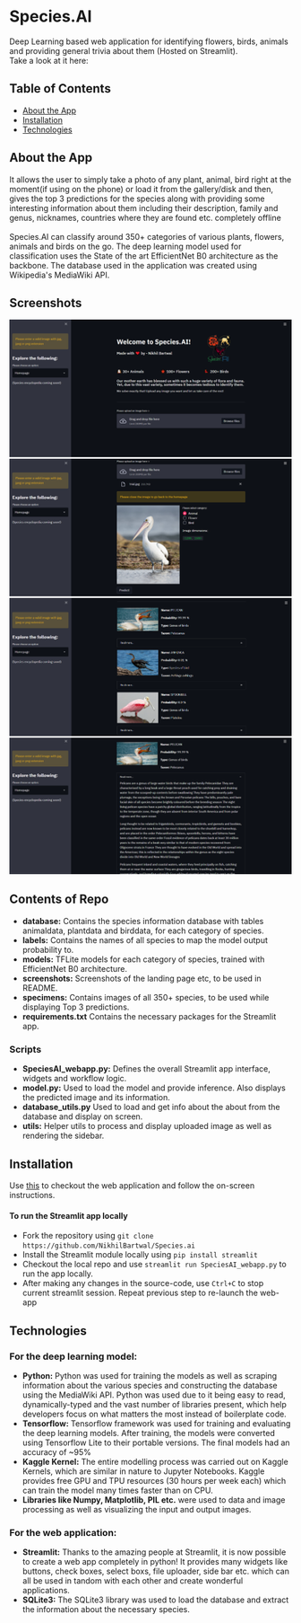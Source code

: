 # Species.AI 
Deep Learning based web application for identifying flowers, birds, animals and providing general trivia about them (Hosted on Streamlit).<br>
Take a look at it here: []()

## Table of Contents

* [About the App](#about-the-app)
* [Installation](#installation)
* [Technologies](#Technologies)

## About the App

It allows the user to simply take a photo of any plant, animal, bird right at the moment(if using on the phone) or load it from the gallery/disk and then, gives the top 3 predictions for the species along with providing some interesting information about them including their description, family and genus, nicknames, countries where they are found etc. completely offline<br><br>
Species.AI can classify around 350+ categories of various plants, flowers, animals and birds on the go. The deep learning model used for classification uses the State of the art EfficientNet B0 architecture as the backbone. The database used in the application was created using Wikipedia's MediaWiki API.

## Screenshots

![Langing page](screenshots/homepage.PNG?raw=true)
![Image_upload](screenshots/image_upload.PNG?raw=true)
![Trial](screenshots/trial.PNG?raw=true)
![Trial_info](screenshots/trial_info.PNG?raw=true)

## Contents of Repo

* **database:** Contains the species information database with tables animaldata, plantdata and birddata, for each category of species.
* **labels:** Contains the names of all species to map the model output probability to.
* **models:** TFLite models for each category of species, trained with EfficientNet B0 architecture.
* **screenshots:** Screenshots of the landing page etc, to be used in README.
* **specimens:** Contains images of all 350+ species, to be used while displaying Top 3 predictions.
* **requirements.txt** Contains the necessary packages for the Streamlit app.

### Scripts

* **SpeciesAI_webapp.py:** Defines the overall Streamlit app interface, widgets and workflow logic.
* **model.py:** Used to load the model and provide inference. Also displays the predicted image and its information.
* **database_utils.py** Used to load and get info about the about from the database and display on screen.
* **utils:** Helper utils to process and display uploaded image as well as rendering the sidebar.


## Installation

Use [this]() to checkout the web application and follow the on-screen instructions. 

#### To run the Streamlit app locally
* Fork the repository using `git clone https://github.com/NikhilBartwal/Species.ai`
* Install the Streamlit module locally using `pip install streamlit`
* Checkout the local repo and use `streamlit run SpeciesAI_webapp.py` to run the app locally.
* After making any changes in the source-code, use `Ctrl+C` to stop current streamlit session. Repeat previous step to re-launch the web-app

## Technologies

### For the deep learning model:

* **Python:** Python was used for training the models as well as scraping information about the various species and constructing the database using the MediaWiki API. Python was used due to it being easy to read, dynamically-typed and the vast number of libraries present, which help developers focus on what matters the most instead of boilerplate code.
* **Tensorflow:** Tensorflow framework was used for training and evaluating the deep learning models. After training, the models were converted using Tensorflow Lite to their portable versions. The final models had an accuracy of ~95%
* **Kaggle Kernel:** The entire modelling process was carried out on Kaggle Kernels, which are similar in nature to Jupyter Notebooks. Kaggle provides free GPU and TPU resources (30 hours per week each) which can train the model many times faster than on CPU.
* **Libraries like Numpy, Matplotlib, PIL etc.** were used to data and image processing as well as visualizing the input and output images.

### For the web application:

* **Streamlit:** Thanks to the amazing people at Streamlit, it is now possible to create a web app completely in python! It provides many widgets like buttons, check boxes, select boxs, file uploader, side bar etc. which can all be used in tandom with each other and create wonderful applications. 
* **SQLite3:** The SQLite3 library was used to load the database and extract the information about the necessary species.
